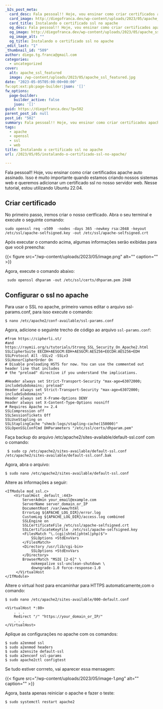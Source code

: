 ```yaml
---
_b2s_post_meta:
  card_desc: Fala pessoal!! Hoje, vou ensinar como criar certificados apache auto assinado. Isso é muito importante quando estamos criando nossos sistemas web e queremos ad
  card_image: http://diegofranca.dev/wp-content/uploads/2023/05/apache_ssl_featured.jpg
  card_title: Instalando o certificado ssl no apache
  og_desc: Fala pessoal!! Hoje, vou ensinar como criar certificados apache auto assinado. Isso é muito importante quando estamos criando nossos sistemas web e queremos ad
  og_image: http://diegofranca.dev/wp-content/uploads/2023/05/apache_ssl_featured.jpg
  og_image_alt: ""
  og_title: Instalando o certificado ssl no apache
_edit_last: "1"
_thumbnail_id: "509"
author: diego.tg.franca@gmail.com
categories:
  - uncategorized
cover:
  alt: apache_ssl_featured
  image: /wp-content/uploads/2023/05/apache_ssl_featured.jpg
date: "2023-05-05T05:00:00+00:00"
fw:opt:ext:pb:page-builder:json: '[]'
fw_options:
  page-builder:
    builder_active: false
    json: '[]'
guid: https://diegofranca.dev/?p=502
parent_post_id: null
post_id: "502"
summary: Fala pessoal!! Hoje, vou ensinar como criar certificados apache auto assinado. Isso é muito importante quando estamos criando nossos sistemas web e queremos adicionar um certificado ssl no nosso servidor web. Nesse tutorial, estou utilizando Ubuntu 22.04.
tags:
  - apache
  - openssl
  - ssl
  - web
title: Instalando o certificado ssl no apache
url: /2023/05/05/instalando-o-certificado-ssl-no-apache/

---
```

Fala pessoal!! Hoje, vou ensinar como criar certificados apache auto assinado. Isso é muito importante quando estamos criando nossos sistemas web e queremos adicionar um certificado ssl no nosso servidor web. Nesse tutorial, estou utilizando Ubuntu 22.04.

## Criar certificado

No primeiro passo, iremos criar o nosso certficado. Abra o seu terminal e execute o seguinte comando:

```
sudo openssl req -x509  -nodes -days 365 -newkey rsa:2048 -keyout /etc/ssl/apache-selfsigned.key -out /etc/ssl/apache-selfsigned.crt
```

Após executar o comando acima, algumas informações serão exibidas para que você preencha:

{{< figure src="/wp-content/uploads/2023/05/image.png" alt="" caption="" >}}

Agora, execute o comando abaixo:

```
 sudo openssl dhparam -out /etc/ssl/certs/dhparam.pem 2048
```

## Configurar o ssl no apache

Para usar o SSL no apache, primeiro vamos editar o arquivo ssl-params.conf, para isso execute o comando:

```
$ nano /etc/apache2/conf-available/ssl-params.conf
```

Agora, adicione o seguinte trecho de código ao arquivo `ssl-params.conf`:

```
#from https://cipherli.st/
#and https://raymii.org/s/tutorials/Strong_SSL_Security_On_Apache2.html
SSLCipherSuite EECDH+AESGCM:EDH+AESGCM:AES256+EECDH:AES256+EDH
SSLProtocol All -SSLv2 -SSLv3
SSLHonorCipherOrder On
# Disable preloading HSTS for now. You can use the commented out header line that includes
# the "preload" directive if you understand the implications.

#Header always set Strict-Transport-Security "max-age=63072000; includeSubdomains; preload"
Header always set Strict-Transport-Security "max-age=63072000; includeSubdomains"
Header always set X-Frame-Options DENY
Header always set X-Content-Type-Options nosniff
# Requires Apache >= 2.4
SSLCompression off
SSLSessionTickets Off
SSLUseStapling on
SSLStaplingCache "shmcb:logs/stapling-cache(150000)"
SSLOpenSSLConfCmd DHParameters "/etc/ssl/certs/dhparam.pem"
```

Faça backup do arquivo /etc/apache2/sites-available/default-ssl.conf com o comando:

```
 $ sudo cp /etc/apache2/sites-available/default-ssl.conf /etc/apache2/sites-available/default-ssl.conf.bak
```

Agora, abra o arquivo:

```
$ sudo nano /etc/apache2/sites-available/default-ssl.conf
```

Altere as informações a seguir:

```
<IfModule mod_ssl.c>
    <VirtualHost _default_:443>
        ServerAdmin your_email@example.com
        ServerName server_domain_or_IP
        DocumentRoot /var/www/html
        ErrorLog ${APACHE_LOG_DIR}/error.log
        CustomLog ${APACHE_LOG_DIR}/access.log combined
        SSLEngine on
        SSLCertificateFile /etc/ssl/apache-selfsigned.crt
        SSLCertificateKeyFile  /etc/ssl/apache-selfsigned.key
        <FilesMatch "\.(cgi|shtml|phtml|php)$">
            SSLOptions +StdEnvVars
        </FilesMatch>
        <Directory /usr/lib/cgi-bin>
            SSLOptions +StdEnvVars
        </Directory>
        BrowserMatch "MSIE [2-6]" \
            nokeepalive ssl-unclean-shutdown \
            downgrade-1.0 force-response-1.0
     </VirtualHost
</IfModule>

```

Altere o virtual host para encaminhar para HTTPS automaticamente,com o comando:

```
$ sudo nano /etc/apache2/sites-available/000-default.conf
```

```
<VirtualHost *:80>
    . . .
    Redirect "/" "https://your_domain_or_IP/"
    . . .
</VirtualHost>
```

Aplique as configurações no apache com os comandos:

```
$ sudo a2enmod ssl
$ sudo a2enmod headers
$ sudo a2ensite default-ssl
$ sudo a2enconf ssl-params
$ sudo apache2ctl configtest
```

Se tudo estiver corrreto, vai aparecer essa mensagem:

{{< figure src="/wp-content/uploads/2023/05/image-1.png" alt="" caption="" >}}

Agora, basta apenas reiniciar o apache e fazer o teste:

```
$ sudo systemctl restart apache2
```
